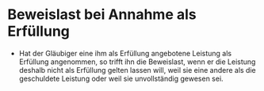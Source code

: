 # Beweislast bei Annahme als Erfüllung

- Hat der Gläubiger eine ihm als Erfüllung angebotene Leistung als Erfüllung angenommen, so trifft ihn die Beweislast, wenn er die Leistung deshalb nicht als Erfüllung gelten lassen will, weil sie eine andere als die geschuldete Leistung oder weil sie unvollständig gewesen sei.

